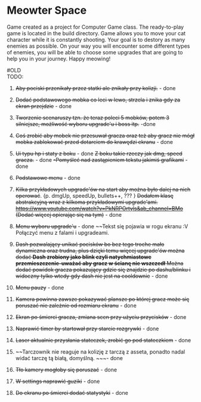 # Meowter Space
Game created as a project for Computer Game class. The ready-to-play game is located in the build directory. Game allows you to move your cat character while it  is constantly shooting. Your goal is to destory as many enemies as possible. On your way you will encounter some different types of enemies, you will be able to choose some upgrades that are going to help you in your journey. Happy meowing!


#OLD  
TODO:
1) ~~Aby pociski przenikały przez statki ale znikały przy kolizji.~~ -  done
2) ~~Dodać podstawowego mobka co leci w lewo, strzela i znika gdy za ekran przejdzie~~ - done
3) ~~Tworzenie scenaruszy tzn. że teraz poleci 5 mobków, potem 3 silniejsze, możliwość wyboru upgrade'u i boss itp.~~ -done
4) ~~Coś zrobić aby mobek nie przesuwał gracza oraz też aby gracz nie mógł mobka zablokować przed dotarciem do krawędzi ekranu~~ - done
5) ~~Ui typu hp i staty z boku~~ - done
  ~~Z boku takie rzeczy jak dmg, speed gracza.~~ - done
      ~~-Pomyśleć nad zastąpieniem tekstu jakimiś grafikami~~ - done
6) ~~Podstawowe menu~~ - done 
7) ~~Kilka przykładowych upgrade'ów na start aby można było dalej na nich operować~~. {p. dmgUp, speedUp, bullets++, ??? }
     ~~Dodałem klasę abstrakcyjną wraz z kilkoma przykładowymi upgrade'ami. https://www.youtube.com/watch?v=PkNRPOrtyls&ab_channel=BMo (Dodać więcej opierając się na tym)~~ - done
      
9) ~~Menu wyboru upgrade'u~~ - done
       ~~Tekst się pojawia w rogu ekranu :V
       Połączyć menu z falami i upgradeami.
10) ~~Dash pozwalający unikać pocisków bo bez tego troche mało dynamiczna oraz trudna, plus dzięki temu więcej upgrade'ów można dodać
      **Dash zrobiony jako blink czyli natychmiastowe przemieszczenie-uważać aby gracz w ścianę nie wszczedł**
      Można dodać powidok gracza pokazujący gdzie się znajdzie po dashu/blinku i widoczny tylko wtedy gdy dash nie jest na cooldownie~~ - done
11) ~~Menu pauzy~~ - done
12) ~~Kamera powinna zawsze pokazywać plansze po której gracz może się poruszać nie zależnie od rozmiaru ekranu~~ - done
13) ~~Ekran po śmierci gracza, zmiana scen przy użyciu przycisków~~ - done
14) ~~Naprawić timer by startował przy starcie rozgrywki~~ - done
15) ~~Laser aktualnie przysłania stateczek, zrobić go pod stateczkiem~~  - done
16) ~~Tarczownik nie reaguje na kolizję z tarczą z asseta, ponadto nadal widać tarczę tą białą, domyślną. ~~~- done
17) ~~Tło kamery mogłoby się poruszać~~ - done
18) ~~W settings naprawić guziki~~ - done
19) ~~Do ekranu po śmierci dodać statystyki~~ - done
